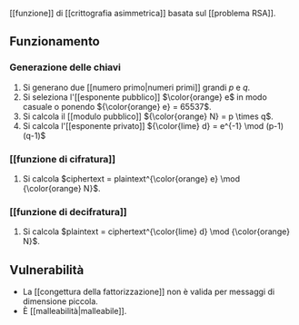 [[funzione]] di [[crittografia asimmetrica]] basata sul [[problema RSA]].

## Funzionamento

### Generazione delle chiavi

1. Si generano due [[numero primo|numeri primi]] grandi $p$ e $q$.
2. Si seleziona l'[[esponente pubblico]] $\color{orange} e$ in modo casuale o ponendo ${\color{orange} e} = 65537$.
3. Si calcola il [[modulo pubblico]] ${\color{orange} N} = p \times q$.
4. Si calcola l'[[esponente privato]] ${\color{lime} d} = e^{-1} \mod (p-1) (q-1)$

### [[funzione di cifratura]]

1. Si calcola $ciphertext = plaintext^{\color{orange} e} \mod {\color{orange} N}$.

### [[funzione di decifratura]]

1. Si calcola $plaintext = ciphertext^{\color{lime} d} \mod {\color{orange} N}$.

## Vulnerabilità

- La [[congettura della fattorizzazione]] non è valida per messaggi di dimensione piccola.
- È [[malleabilità|malleabile]].
